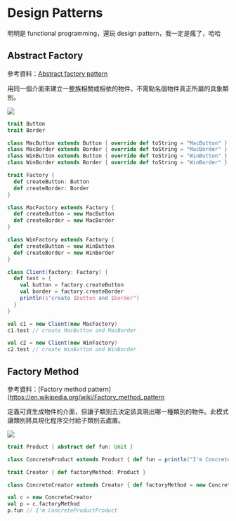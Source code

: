 # Design Patterns

明明是 functional programming，還玩 design pattern，我一定是瘋了，哈哈

## Abstract Factory
參考資料：[Abstract factory pattern](https://en.wikipedia.org/wiki/Abstract_factory_pattern)

用同一個介面來建立一整族相關或相依的物件，不需點名個物件真正所屬的具象類別。

![](https://upload.wikimedia.org/wikipedia/commons/9/9d/Abstract_factory_UML.svg)

```scala
trait Button
trait Border

class MacButton extends Button { override def toString = "MacButton" }
class MacBorder extends Border { override def toString = "MacBorder" }
class WinButton extends Button { override def toString = "WinButton" }
class WinBorder extends Border { override def toString = "WinBorder" }

trait Factory {
  def createButton: Button
  def createBorder: Border
}

class MacFactory extends Factory {
  def createButton = new MacButton
  def createBorder = new MacBorder
}

class WinFactory extends Factory {
  def createButton = new WinButton
  def createBorder = new WinBorder
}

class Client(factory: Factory) {
  def test = {
    val button = factory.createButton
    val border = factory.createBorder
    println(s"create $button and $border")
  }
}

val c1 = new Client(new MacFactory)
c1.test // create MacButton and MacBorder

val c2 = new Client(new WinFactory)
c2.test // create WinButton and WinBorder
```

## Factory Method
參考資料：[Factory method pattern](https://en.wikipedia.org/wiki/Factory_method_pattern

定義可資生成物件的介面，但讓子類別去決定該具現出哪一種類別的物件。此模式讓類別將具現化程序交付給子類別去處置。

![](https://upload.wikimedia.org/wikipedia/commons/a/a3/FactoryMethod.svg)

```scala
trait Product { abstract def fun: Unit }

class ConcreteProduct extends Product { def fun = println("I'm ConcreteProductProduct") }

trait Creator { def factoryMethod: Product }

class ConcreteCreator extends Creator { def factoryMethod = new ConcreteProduct }

val c = new ConcreteCreator
val p = c.factoryMethod
p.fun // I'm ConcreteProductProduct
```
